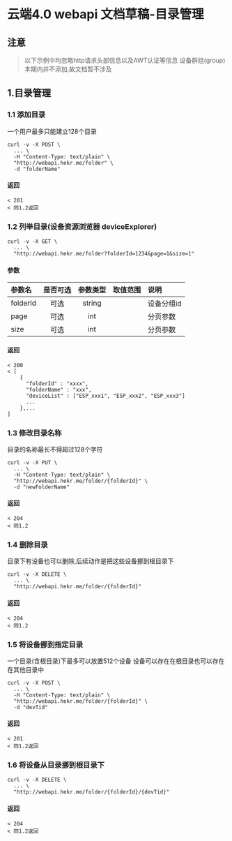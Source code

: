 # 云端4.0 webapi 文档草稿-目录管理
## 注意
> 以下示例中均忽略http请求头部信息以及AWT认证等信息
设备群组(group)本期内并不添加,故文档暂不涉及

## 1.目录管理
### 1.1 添加目录
一个用户最多只能建立128个目录
```
curl -v -X POST \
  ... \
  -H "Content-Type: text/plain" \
  "http://webapi.hekr.me/folder" \
  -d "folderName"
```
#### 返回
```
< 201
< 同1.2返回
```

### 1.2 列举目录(设备资源浏览器 deviceExplorer)
```
curl -v -X GET \
  ... \
  "http://webapi.hekr.me/folder?folderId=1234&page=1&size=1"
```
#### 参数
| 参数名  | 是否可选 | 参数类型 | 取值范围 | 说明                         |
|:--------|:--------:|:--------:|---------:|:-----------------------------|
| folderId|  可选    |  string  |          | 设备分组id                   |
| page    |  可选    |  int     |          | 分页参数                     |
| size    |  可选    |  int     |          | 分页参数                     |
#### 返回
```
< 200
< [
    {
      "folderId" : "xxxx",
      "folderName" : "xxx",
      "deviceList" : ["ESP_xxx1", "ESP_xxx2", "ESP_xxx3"]
      ...
    },...
]
```

### 1.3 修改目录名称
目录的名称最长不得超过128个字符
```
curl -v -X PUT \
  ... \
  -H "Content-Type: text/plain" \
  "http://webapi.hekr.me/folder/{folderId}" \
  -d "newFolderName"
```
#### 返回
```
< 204
< 同1.2
```

### 1.4 删除目录
目录下有设备也可以删除,后续动作是把这些设备挪到根目录下
```
curl -v -X DELETE \
  ... \
  "http://webapi.hekr.me/folder/{folderId}"
```
#### 返回
```
< 204
< 同1.2
```

### 1.5 将设备挪到指定目录
一个目录(含根目录)下最多可以放置512个设备
设备可以存在在根目录也可以存在在其他目录中
```
curl -v -X POST \
  ... \
  -H "Content-Type: text/plain" \
  "http://webapi.hekr.me/folder/{folderId}" \
  -d "devTid"
```
#### 返回
```
< 201
< 同1.2返回
```

### 1.6 将设备从目录挪到根目录下
```
curl -v -X DELETE \
  ... \
  "http://webapi.hekr.me/folder/{folderId}/{devTid}"
```
#### 返回
```
< 204
< 同1.2返回
```
